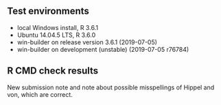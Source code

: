 ## Test environments
* local Windows install, R 3.6.1
* Ubuntu 14.04.5 LTS, R 3.6.0
* win-builder on release version 3.6.1 (2019-07-05)
* win-builder on development (unstable) (2019-07-05 r76784)

## R CMD check results
New submission note and note about possible misspellings of Hippel and von, which are correct.
